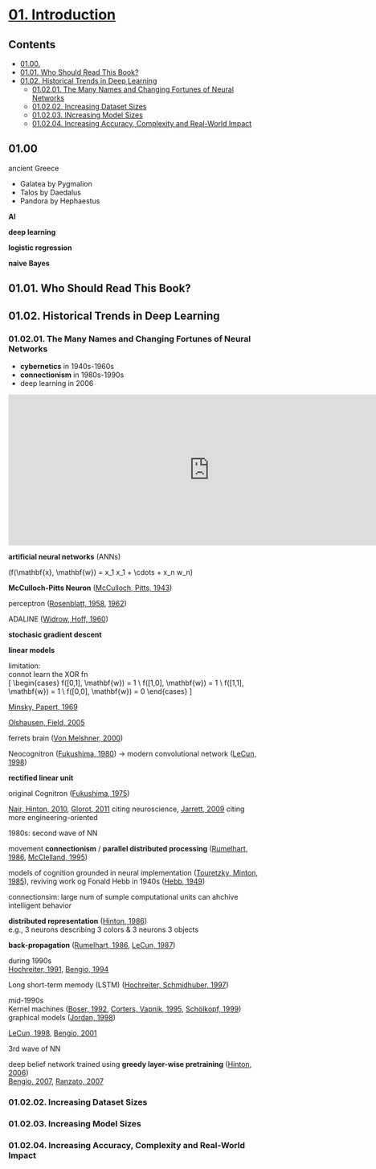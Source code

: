 <!--
Filename: 	note.md
Project: 	/Users/shume/Developer/DeepLearningBook/01
Author: 	shumez <https://github.com/shumez>
Created: 	2019-05-30 18:19:8
Modified: 	2019-06-01 20:40:8
-----
Copyright (c) 2019 shumez
-->

# [01. Introduction]

## Contents

* [01.00.][0100]
* [01.01. Who Should Read This Book?][0101]
* [01.02. Historical Trends in Deep Learning][0102]
	* [01.02.01. The Many Names and Changing Fortunes of Neural Networks][010201]
	* [01.02.02. Increasing Dataset Sizes][010202]
	* [01.02.03. INcreasing Model Sizes][010203]
	* [01.02.04. Increasing Accuracy, Complexity and Real-World Impact][010204]

## 01.00

ancient Greece

* Galatea by Pygmalion
* Talos by Daedalus
* Pandora by Hephaestus

**AI**

**deep learning**

**logistic regression**

**naive Bayes**

## 01.01. Who Should Read This Book?

## 01.02. Historical Trends in Deep Learning

### 01.02.01. The Many Names and Changing Fortunes of Neural Networks

* **cybernetics** in 1940s-1960s
* **connectionism** in 1980s-1990s
* deep learning in 2006

<iframe name="ngram_chart" src="https://books.google.com/ngrams/interactive_chart?content=cybernetics%2Cconnectionism%2Cneural+network%2Cdeep+learning%2Cmachine+learning&year_start=1945&year_end=2019&corpus=15&smoothing=3&share=&direct_url=t1%3B%2Ccybernetics%3B%2Cc0%3B.t1%3B%2Cconnectionism%3B%2Cc0%3B.t1%3B%2Cneural%20network%3B%2Cc0%3B.t1%3B%2Cdeep%20learning%3B%2Cc0%3B.t1%3B%2Cmachine%20learning%3B%2Cc0" width=800 height=300 marginwidth=0 marginheight=0 hspace=0 vspace=0 frameborder=0 scrolling=no></iframe>

**artificial neural networks** (ANNs)

\(f(\mathbf{x}, \mathbf{w}) = x_1 x_1 + \cdots + x_n w_n\)

**McCulloch-Pitts Neuron** ([McCulloch, Pitts, 1943][1943_Pitts_McCulloch])

perceptron ([Rosenblatt, 1958][1958_Rosenblatt], [1962][1962_Rosenblatt])

ADALINE ([Widrow, Hoff, 1960][1960_Hoff_Widrow])

**stochasic gradient descent**

**linear models**

limitation:  
connot learn the XOR fn  
\[
	\begin{cases}
		f([0,1], \mathbf{w}) = 1 \\
		f([1,0], \mathbf{w}) = 1 \\
		f([1,1], \mathbf{w}) = 1 \\
		f([0,0], \mathbf{w}) = 0 
	\end{cases}
\]

[Minsky, Papert, 1969][1969_Papert_Minsky]

[Olshausen, Field, 2005][2005_Field_Olshausen]


ferrets brain ([Von Melshner, 2000][2000_VonMekshner])

Neocognitron ([Fukushima, 1980][1980_Fukushima]) &rarr; modern convolutional network ([LeCun, 1998][1998_KeCun])

**rectified linear unit**

original Cognitron ([Fukushima, 1975][1975_Fukushima])

[Nair, Hinton, 2010][2010_Hinton_Nair], [Glorot, 2011][2011_Glorot] citing neuroscience, [Jarrett, 2009][2009_Jarrett] citing more engineering-oriented


1980s: second wave of NN

movement **connectionism** / **parallel distributed processing** ([Rumelhart, 1986][1986_Rumelhart], [McClelland, 1995][1995_McClelland])

models of cognition grounded in neural implementation ([Touretzky, Minton, 1985][1985_Minton_Touretzky]), reviving work og Fonald Hebb in 1940s ([Hebb, 1949][1949_Hebb])

connectionsim: large num of sumple computational units can ahchive intelligent behavior

**distributed representation** ([Hinton, 1986][1986_Hinton])  
e.g., 3 neurons describing 3 colors & 3 neurons 3 objects

**back-propagation** ([Rumelhart, 1986][1986_Rumelhart], [LeCun, 1987][1987_LeCun])

during 1990s  
[Hochreiter, 1991][1991_Hochreiter], [Bengio, 1994][1994_Bengio]

Long short-term memody (LSTM) ([Hochreiter, Schmidhuber, 1997][1997_Schmidhuber_Hochreiter])

mid-1990s  
Kernel machines ([Boser, 1992][1992_Boser], [Corters, Vapnik, 1995][1995_Vapnik_Cortes], [Schölkopf, 1999][1999_Schölkopf])  
graphical models ([Jordan, 1998][1998_Jordan])

[LeCun, 1998][1998_LeCun], [Bengio, 2001][2001_Bengio]


3rd wave of NN

deep belief network trained using **greedy layer-wise pretraining** ([Hinton, 2006][2006_Hinton])  
[Bengio, 2007][2007_Bengio], [Ranzato, 2007][2007_Ranzato]  


### 01.02.02. Increasing Dataset Sizes

### 01.02.03. Increasing Model Sizes

### 01.02.04. Increasing Accuracy, Complexity and Real-World Impact




##
[01. Introduction]: https://www.deeplearningbook.org/contents/intro.html

<!-- toc -->
[0100]: #0100
[0101]: #0101_who_should_read_this_book
[0102]: #0102_historical_trends_in_deep_learning
[010201]:  #010201_the_many_names_and_changing_fortunes_of_neural_networks
[010202]: #010202_increasing_dataset_sizes
[010203]: #010203_increasing_model_sizes
[010204]: #010204_increasing_accuracy_complexity_and_real-world_impact

<!-- ref -->
[slide]: http://www.deeplearningbook.org/slides/01_intro.pdf

[1943_Pitts_McCulloch]: #010201
[1958_Rosenblatt]: #010201
[1962_Rosenblatt]: #010201
[1960_Hoff_Widrow]: #010201
[1969_Papert_Minsky]: #010201
[2005_Field_Olshausen]: #010201
[2000_VonMekshner]: #010201
[1980_Fukushima]: #010201
[1998_KeCun]: #010201
[1975_Fukushima]: #010201
[2010_Hinton_Nair]: #010201
[2011_Glorot]: #010201
[2009_Jarrett]: #010201
[1986_Rumelhart]: #010201
[1995_McClelland]: #010201
[1985_Minton_Touretzky]: #010201
[1949_Hebb]: #010201
[1986_Hinton]: #010201
[1987_LeCun]: #010201
[1991_Hochreiter]: #010201
[1994_Bengio]: #010201
[1997_Schmidhuber_Hochreiter]: #010201
[1992_Boser]: #010201
[1995_Vapnik_Cortes]: #010201
[1999_Schölkopf]: #010201
[1998_Jordan]: #010201
[1998_LeCun]: #010201
[2001_Bengio]: #010201
[2006_Hinton]: #010201
[2007_Bengio]: #010201
[2007_Ranzato]: #010201

<!-- fig -->

<!-- term -->

<style type="text/css">
	img{width: 51%; float: right;}
</style>